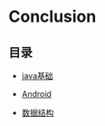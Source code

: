 # Conclusion
## 目录
- [java基础](https://github.com/wangjiapu/Conclusion/blob/master/Java%E5%9F%BA%E7%A1%80/OutLine.md)
 
- [Android](https://github.com/wangjiapu/Conclusion/blob/master/Android/AAAA.md)

- [数据结构](https://github.com/wangjiapu/Conclusion/blob/master/Android/AAAA.md)

